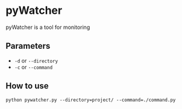 # pyWatcher
pyWatcher is a tool for monitoring

## Parameters
* <code>-d</code> or <code>--directory</code>
* <code>-c</code> or <code>--command</code>

## How to use
```
python pywatcher.py --directory=project/ --command=./command.py
```